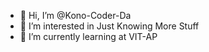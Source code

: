 - 👋 Hi, I’m @Kono-Coder-Da
- 👀 I’m interested in Just Knowing More Stuff
- 🌱 I’m currently learning at VIT-AP


<!---
Kono-Coder-Da/Kono-Coder-Da is a ✨ special ✨ repository because its `README.md` (this file) appears on your GitHub profile.
You can click the Preview link to take a look at your changes.
--->
